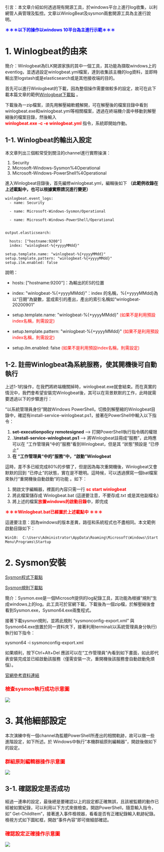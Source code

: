 引言：本文章介紹如何透過現有開源工具，於windows平台上進行log收集，以利網管人員管理及監控。文章以WinlogBeat及sysmon兩套開源工具為主進行說明。

<font color="blue"><b> ＊＊＊以下的操作以windows 10平台為主進行示範＊＊＊ </b></font>


# 1. Winlogbeat的由來  

簡介：Winlogbeat為ELK開源家族的其中一個工具，其功能為擷取windows上的eventlog，並透過設定winlogbeat.yml檔案，達到收集該主機的log資料，並即時輸出至logstash或是elasticsearch或是其他接收端的目的。

首先可以進行Winlogbeat的下載，因為整個操作需要做較多的設定，故可在此下載本篇文章的範例[Winlogbeat下載點](https://myspace.iii.org.tw/d/f/578606223698474547)  。

下載後為一zip檔案，須先用解壓縮軟體解開，可在解壓後的檔案目錄中看到winlogbeat.exe和winlogbeat.yml等相關檔案，透過在終端機介面中移動到解壓縮後的檔案目錄，然後輸入  
<font color="red"><b>  winlogbeat.exe -c -e winlogbeat.yml  </b></font>
指令，系統即開始作動。


## 1-1. Winlogbeat的輸出入設定


本文章列出三個較常受到關注的channel進行實際操演：

1. 	Security
2.	Microsoft-Windows-Sysmon%4Operational
3.	Microsoft-Windows-PowerShell%4Operational


進入Winlogbeat目錄後，首先編修winlogbeat.yml，編輯後如下 <b>（此範例收錄在上述載點中，也可以根據實際請況進行變更）</b>

	winlogbeat.event_logs:
	  - name: Security

	  - name: Microsoft-Windows-Sysmon/Operational

	  - name: Microsoft-Windows-PowerShell/Operational
	
	
	output.elasticsearch:
	
	  hosts: ["hostname:9200"]
	  index: "winlogbeat-%{+yyyyMMdd}"
	
	setup.template.name: "winlogbeat-%{+yyyyMMdd}"
	setup.template.pattern: "winlogbeat-%{+yyyyMMdd}"
	setup.ilm.enabled: false


說明：

* hosts: ["hostname:9200"]：為輸出的ES的位置

* index: "winlogbeat-%{+yyyyMMdd}"：index 的名稱，%{+yyyyMMdd}為以“日期”為變數，當成索引的產出，產出的索引名稱如“winlogbeat-20200901”

* setup.template.name: "winlogbeat-%{+yyyyMMdd}"   <font color="red">(如果不是利用預設index名稱，則需設定)</font>

* setup.template.pattern: "winlogbeat-%{+yyyyMMdd}" <font color="red">(如果不是利用預設index名稱，則需設定) </font>

* setup.ilm.enabled: false   <font color="red"> (如果不是利用預設index名稱，則需設定) </font>



## 1-2. 註冊Winlogbeat為系統服務，使其開機後可自動執行

上述1-1的操作，在我們將終端機關掉時，winlogbeat.exe就會結束。而在真實的情況中，我們會希望安裝完Winlogbeat後，其可以在背景默默的工作，此時就需要透過以下的步驟進行：

“以系統管理員身份”開啟Windows PowerShell。切換到解壓縮的Winlogbeat目錄中，確認有install-service-winlogbeat.ps1，接著在PowerShell中輸入以下指令：

1. 	<b> set-executionpolicy remotesigned </b> --> 打開PowerShell執行指令碼的權限
2.	<b> .\install-service-winlogbeat.ps1 </b> --> 將Winlogbeat註冊成“服務”，此時應可以在 “工作管理員“中的”服務“看到Winlogbeat，但是其 “狀態”預設是 “已停止”
3.	<b>在 “工作管理員“中的”服務“中，“啟動”Winlogbeat </b>

這時，差不多已經完成80%的步驟了，但是因為每次重開機後，Winlogbeat又會默默的回到 “已停止”的狀態，實在是不聰明。這時候，可以透過撰寫一個bat檔案來執行“重開機後自動啟動”的功能 。如下：

1. 	開啟文字編輯器，裡面的內容只需一行  <font color="red"><b> sc start winlogbeat </b></font>
2.	將此檔案儲存成 Winlogbeat.bat (這邊要注意，不要存成.txt 或是其他副檔名)
3.	將上述的檔案<font color="red"><b>放置windows的啟動目錄</b></font>中，即完成


<font color="red"><b>＊＊＊Winlogbeat.bat已經置於上述載點中 ＊＊＊</b></font>

這邊要注意：因為windows的版本差異，路徑和系統程式也不盡相同。本文範例啟動目錄如下：


	Win10:  C:\Users\Administrator\AppData\Roaming\Microsoft\Windows\Start Menu\Programs\Startup


# 2. Sysmon安裝 

[Sysmon程式下載點](https://download.sysinternals.com/files/Sysmon.zip)

[Sysmon規則下載點](https://github.com/SwiftOnSecurity/sysmon-config)

簡介：Sysmon.exe是一個Microsoft提供的log紀錄工具，其功能為根據”規則”生成windows上的log。此工具可於官網下載，下載後為一個zip檔，於解壓縮後會看到Sysmon.exe，Sysmon64.exe兩隻程式。

接著下載sysmon規則，並將此規則 “sysmonconfig-export.xml” 與 Sysmon64.exe放置於同一資料夾下，接著利用terminal(以系統管理員身分執行)執行如下指令：

sysmon64 -i sysmonconfig-export.xml 

如果順利，按下Ctrl+Alt+Del 應該可以在“工作管理員”內看到如下畫面，如此即代表安裝完成並已經啟動該服務（僅需安裝一次，重開機後該服務會自動啟動免煩惱）。

[官網參考資料連結](https://docs.microsoft.com/en-us/sysinternals/downloads/sysmon)



### <font color="red">檢查sysmon執行成功示意圖</font>
![](https://github.com/shwang362000/ESM/blob/master/Document/ESM_Install/images/%E6%AA%A2%E6%9F%A5sysmon%E5%9F%B7%E8%A1%8C%E6%88%90%E5%8A%9F%E7%A4%BA%E6%84%8F%E5%9C%96.png
)




# 3. 其他細部設定

本次演練中有一個channel為監聽PowerShell所產出的相關軌跡，故可以做一些進階設定，如下所述。於 Windows中執行”本機群組原則編輯器”，開啟後做如下的設定。


### <font color="red">群組原則編輯器操作示意圖</font>
![](https://github.com/shwang362000/ESM/blob/master/Document/ESM_Install/images/%E7%BE%A4%E7%B5%84%E5%8E%9F%E5%89%87%E7%B7%A8%E8%BC%AF%E5%99%A8%E6%93%8D%E4%BD%9C%E7%A4%BA%E6%84%8F%E5%9C%96.png)


## 3-1. 確認設定是否成功 

經過一連串的設定，最後總是要確認以上的設定都正確無誤，且該被監聽的動作已經被如實紀錄，可以利用以下方式來做檢查。開啟PowerShell，隨意輸入指令，如” Get-ChildItem”，接著進入事件檢視器，看看是否有正確紀錄輸入軌跡紀錄。檢視方式如下圖紅框，開啟”事件內容”即可做細部確認。

### <font color="red">確認設定正確操作示意圖</font>
![](https://github.com/shwang362000/ESM/blob/master/Document/ESM_Install/images/%E7%A2%BA%E8%AA%8D%E8%A8%AD%E5%AE%9A%E6%AD%A3%E7%A2%BA%E6%93%8D%E4%BD%9C%E7%A4%BA%E6%84%8F%E5%9C%96.png)

